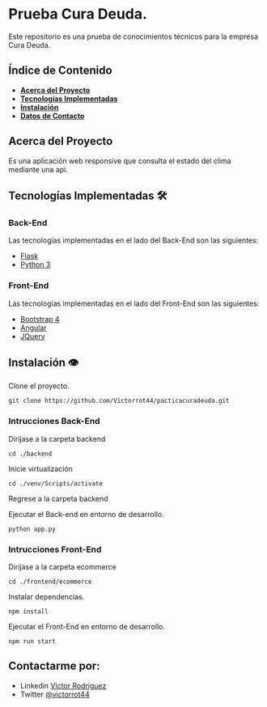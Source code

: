 # Prueba Cura Deuda.

Este repositorio es una prueba de conocimientos técnicos para la empresa Cura Deuda.

## Índice de Contenido

- **[Acerca del Proyecto](#about)**
- **[Tecnologías Implementadas](#technologies)**
- **[Instalación](#install)**
- **[Datos de Contacto](#contact)**

<a name="about"></a>

## Acerca del Proyecto

Es una aplicación web responsive que consulta el estado del clima mediante una api.

<a name="technologies"></a>

## Tecnologías Implementadas :hammer_and_wrench:

### Back-End

Las tecnologías implementadas en el lado del Back-End son las siguientes:

- [Flask](https://flask.palletsprojects.com/en/2.0.x/)
- [Python 3](https://www.python.org)

### Front-End

Las tecnologías implementadas en el lado del Front-End son las siguientes:

- [Bootstrap 4](https://getbootstrap.com/docs/4.6/getting-started/introduction/)
- [Angular](https://angular.io)
- [JQuery](https://jquery.com)

<a name="install"></a>

## Instalación :eye:

Clone el proyecto.

```
git clone https://github.com/Victorrot44/pacticacuradeuda.git
```

### Intrucciones Back-End

Diríjase a la carpeta backend

```
cd ./backend
```

Inicie virtualización

```
cd ./venv/Scripts/activate
```

Regrese a la carpeta backend

Ejecutar el Back-end en entorno de desarrollo.

```
python app.py
```

### Intrucciones Front-End

Diríjase a la carpeta ecommerce

```
cd ./frontend/ecommerce
```

Instalar dependencias.

```
npm install
```

Ejecutar el Front-End en entorno de desarrollo.

```
npm run start
```

<a name="contact"></a>

## Contactarme por:

- Linkedin [Victor Rodriguez](https://www.linkedin.com/in/Victorrot44/)
- Twitter [@victorrot44](https://twitter.com/victorrot44)
